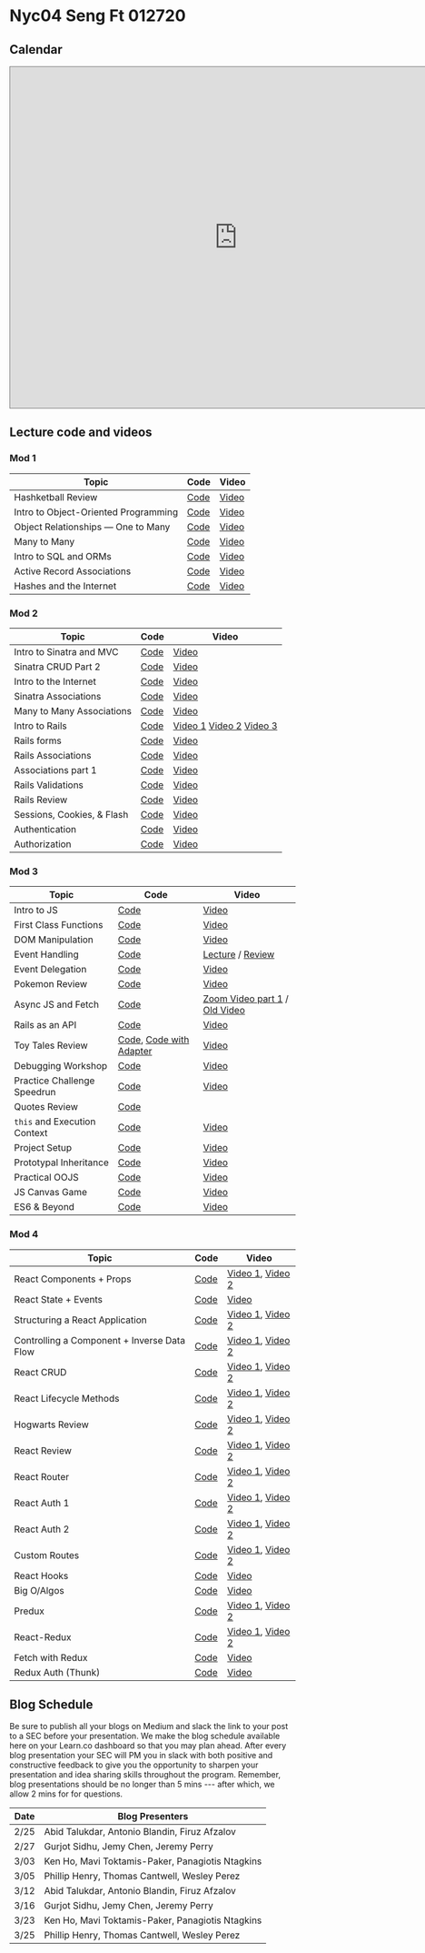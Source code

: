 # Nyc04 Seng Ft 012720

## Calendar

<iframe src="https://calendar.google.com/calendar/b/1/embed?height=600&amp;wkst=1&amp;bgcolor=%23ffffff&amp;ctz=America%2FNew_York&amp;src=ZmxhdGlyb25zY2hvb2wuY29tX2cwMzNsaGIwbGR0Ymx1ZDA3aGZlaXVsaWJrQGdyb3VwLmNhbGVuZGFyLmdvb2dsZS5jb20&amp;src=ZmxhdGlyb25zY2hvb2wuY29tX2JlYXQ4Y3BlbTlwamxyZHRjazk4bW03YXFvQGdyb3VwLmNhbGVuZGFyLmdvb2dsZS5jb20&amp;src=ZW4udXNhI2hvbGlkYXlAZ3JvdXAudi5jYWxlbmRhci5nb29nbGUuY29t&amp;src=ZmxhdGlyb25zY2hvb2wuY29tX241aDBmbHNkOGY0aWU1NzNtZnY2bTg1cm4wQGdyb3VwLmNhbGVuZGFyLmdvb2dsZS5jb20&amp;color=%23AD1457&amp;color=%23EF6C00&amp;color=%230B8043&amp;color=%23009688" style="border:solid 1px #777" width="800" height="600" frameborder="0" scrolling="no"></iframe>

## Lecture code and videos

### Mod 1
| Topic            | Code                | Video                |
| -----            | ----                | -----                |
| Hashketball Review | [Code][hashketball-code] | [Video][hashketball-video] |
| Intro to Object-Oriented Programming | [Code][intro-object-oriented-programming-code] | [Video][intro-object-oriented-programming-video] |
| Object Relationships — One to Many | [Code][object-relationships-one-many-code] | [Video][object-relationships-one-many-video] |
| Many to Many | [Code][many-to-many-code] | [Video][many-to-many-video] |
| Intro to SQL and ORMs | [Code][intro-sql-orms-code] | [Video][intro-sql-orms-video] |
| Active Record Associations | [Code][active-record-associations-code] | [Video][active-record-associations-video] |
| Hashes and the Internet | [Code][hashes-internet-code] | [Video][hashes-internet-video] |


### Mod 2
| Topic            | Code                | Video                |
| -----            | ----                | -----                |
| Intro to Sinatra and MVC | [Code][intro-to-sinatra-&-mvc-code] | [Video][intro-to-sinatra-&-mvc-video] |
| Sinatra CRUD Part 2 | [Code][sinatra-crud-part-2-code] | [Video][sinatra-crud-part-2-video] |
| Intro to the Internet | [Code][intro-internet-code] | [Video][intro-internet-video] |
| Sinatra Associations | [Code][sinatra-associations-code] | [Video][sinatra-associations-video] |
| Many to Many Associations | [Code][mtm-associations-code] | [Video][mtm-associations-video] |
| Intro to Rails | [Code][intro-to-rails-code]| [Video 1][itr-vid-1] [Video 2][itr-vid-2] [Video 3][itr-vid-3] |
| Rails forms | [Code][rails-forms-code] | [Video][rails-forms-video] |
| Rails Associations | [Code][rails-associations-code] | [Video][rails-associations-video] |
| Associations part 1 | [Code][associations-part-1-code] | [Video][associations-part-1-video] |
| Rails Validations | [Code][rails-validations-code] | [Video][rails-validations-video] |
| Rails Review | [Code][rails-review-code] | [Video][rails-review-video]|
| Sessions, Cookies, & Flash | [Code][sessions-cookies-flash-code] | [Video][sessions-cookies-flash-video] |
| Authentication | [Code][authentication-code] | [Video][authentication-video] |
| Authorization | [Code][authorization-code] | [Video][authorization-video] |


### Mod 3
| Topic            | Code                | Video                |
| -----            | ----                | -----                |
| Intro to JS | [Code](https://github.com/learn-co-students/nyc-dumbo-se-012720/tree/master/17-intro-to-js) | [Video](https://youtu.be/6FlL1ugoAh4) |
| First Class Functions | [Code](https://github.com/learn-co-students/nyc-dumbo-se-012720/tree/master/18-first-class-functions) | [Video](https://youtu.be/BHVtZjR2Q-E) |
| DOM Manipulation | [Code](https://github.com/learn-co-students/nyc-dumbo-se-012720/tree/master/19-dom-manipulation) | [Video](https://youtu.be/6w-zLyE4oYU) |
| Event Handling | [Code](https://github.com/learn-co-students/nyc-dumbo-se-012720/tree/master/20-event-handling) | [Lecture](https://www.youtube.com/watch?v=6Y72fJcSgdk) / [Review](https://youtu.be/KujvaoHtde8) |
| Event Delegation | [Code](https://github.com/learn-co-students/nyc-dumbo-se-012720/tree/master/21-event-delegation) | [Video](https://youtu.be/NvUMtOh6f7M) |
| Pokemon Review | [Code](https://github.com/learn-co-students/nyc-dumbo-se-012720/tree/master/22-pokemon-review) | [Video](https://youtu.be/Of9C0Py2CCg) |
| Async JS and Fetch | [Code](https://github.com/learn-co-students/nyc-dumbo-se-012720/tree/master/23-async-js-and-fetch) | [Zoom Video part 1](https://youtu.be/j42mfldGFHg) / [Old Video](https://www.youtube.com/watch?v=ItmS8woRLBY) |
| Rails as an API | [Code](https://github.com/learn-co-students/nyc-dumbo-se-012720/tree/master/24-rails-as-an-api) | [Video](https://youtu.be/eWHsbilI198) |
| Toy Tales Review | [Code][toy-tales-review-code], [Code with Adapter][toy-tales-with-adapter] | [Video](https://youtu.be/gMQZQiYN80s) |
| Debugging Workshop | [Code](https://github.com/learn-co-students/nyc-dumbo-se-012720/tree/master/25-debugging-workshop) | [Video](https://youtu.be/u3iiGVmOls8) |
| Practice Challenge Speedrun | [Code](https://github.com/learn-co-students/nyc-dumbo-se-012720/tree/master/26-practice-challenge-review) | [Video](https://youtu.be/BHu3tqe7HbA) |
| Quotes Review | [Code](https://github.com/learn-co-students/nyc-dumbo-se-012720/tree/master/27-quotes-practice) |  |
| `this` and Execution Context | [Code](https://github.com/learn-co-students/nyc-dumbo-se-012720/tree/master/28-this-and-execution-context) | [Video](https://youtu.be/aUb2Kf-7K40) |
| Project Setup | [Code](https://github.com/learn-co-students/nyc-dumbo-se-012720/tree/master/29-project-setup) | [Video](https://youtu.be/tgNzAFNzPAA) |
| Prototypal Inheritance | [Code](https://github.com/learn-co-students/nyc-dumbo-se-012720/tree/master/30-prototypal-inheritance) | [Video](https://youtu.be/DR6s_57ECnk) |
| Practical OOJS | [Code](https://github.com/learn-co-students/nyc-dumbo-se-012720/tree/master/31-practical-oojs) | [Video](https://youtu.be/KKdlDFA0dJs) |
| JS Canvas Game | [Code](https://github.com/learn-co-students/nyc-dumbo-se-012720/tree/master/32-canvas-game) | [Video](https://youtu.be/hNPPW9EGZYY) |
| ES6 & Beyond | [Code](https://github.com/learn-co-students/nyc-dumbo-se-012720/tree/master/33-es6) | [Video](https://youtu.be/v67gNzAFDsA) |



### Mod 4
| Topic            | Code                | Video                |
| -----            | ----                | -----                |
| React Components + Props | [Code][compr-code] | [Video 1][compr-vid1], [Video 2][compr-vid2] |
| React State + Events | [Code][stev-code] | [Video][stev-vid1] |
| Structuring a React Application | [Code][struc-code] | [Video 1][struc-vid1], [Video 2][struc-vid2] |
| Controlling a Component + Inverse Data Flow | [Code][inv-code] | [Video 1][inv-vid1], [Video 2][inv-vid2] |
| React CRUD | [Code][rcrud-code] | [Video 1][rcrud-vid1], [Video 2][rcrud-vid2] |
| React Lifecycle Methods | [Code][cycle-code] | [Video 1][cycle-vid1], [Video 2][cycle-vid2] |
| Hogwarts Review | [Code][hog-code] | [Video 1][hog-vid1], [Video 2][hog-vid2]
| React Review | [Code][rrev-code] | [Video 1][rrev-vid1], [Video 2][rrev-vid2]
| React Router | [Code][rrouter-code] | [Video 1][rrouter-vid1], [Video 2][rrouter-vid2]
| React Auth 1 | [Code][rauth1-code] | [Video 1][rauth1-vid1], [Video 2][rauth1-vid2]
| React Auth 2 | [Code][rauth2-code] | [Video 1][rauth2-vid1], [Video 2][rauth2-vid2]
| Custom Routes | [Code][custom-code] | [Video 1][custom-vid1], [Video 2][custom-vid2]
| React Hooks | [Code][rhooks-code] | [Video][rhooks-vid]
| Big O/Algos | [Code][big-o-code] | [Video][big-o-vid]
| Predux | [Code][predux-code] | [Video 1][predux-vid1], [Video 2][predux-vid2]
| React-Redux | [Code][red-code] | [Video 1][red-vid1], [Video 2][red-vid2]
| Fetch with Redux | [Code][fred-code] | [Video][fred-vid]
| Redux Auth (Thunk) | [Code][thunk-code] | [Video][thunk-vid]

[compr-code]: https://github.com/learn-co-students/nyc-dumbo-se-012720/tree/master/34-components-props
[compr-vid1]: https://wework.zoom.com/rec/share/xf1fc-6zqTlLa4HM0XHBaJAlBqfEX6a8gCgXq_ILmUo57_jNl2vpxV9K2H5Xh4yP?startTime=1585580420000
[compr-vid2]: https://wework.zoom.com/rec/share/xf1fc-6zqTlLa4HM0XHBaJAlBqfEX6a8gCgXq_ILmUo57_jNl2vpxV9K2H5Xh4yP?startTime=1585584059000 

[stev-code]: https://github.com/learn-co-students/nyc-dumbo-se-012720/tree/master/35-state-and-events
[stev-vid1]:
https://wework.zoom.com/rec/share/25ZNBLXr6F1IGpGW0mWEXpEbP6Dsaaa82ygY8vQEmR5QrLq0ycXmH490Kqprad0j?startTime=1585594564000


[struc-code]: https://github.com/learn-co-students/nyc-dumbo-se-012720/tree/master/36-refactoring-react
[struc-vid1]: https://wework.zoom.com/rec/share/-c8kK5vd9WZJW7f8thjQVvQKQLu5X6a81nUWq_UMzEhREkQi4tsfzpbKHOAUgFIV?startTime=1585667946000
[struc-vid2]: https://wework.zoom.com/rec/share/-c8kK5vd9WZJW7f8thjQVvQKQLu5X6a81nUWq_UMzEhREkQi4tsfzpbKHOAUgFIV?startTime=1585670164000


[inv-code]: https://github.com/learn-co-students/nyc-dumbo-se-012720/tree/master/37-controlled-components
[inv-vid1]: https://wework.zoom.com/rec/share/po9_CKv633lLYq-c0E_TavF9RYbJX6a80CRIrPFZykhdSfdOld1QVEBpxzsfcMgI?startTime=1585753478000
[inv-vid2]: https://wework.zoom.com/rec/share/po9_CKv633lLYq-c0E_TavF9RYbJX6a80CRIrPFZykhdSfdOld1QVEBpxzsfcMgI?startTime=1585756302000

[rcrud-code]: https://github.com/learn-co-students/nyc-dumbo-se-012720/tree/master/38-react-crud
[rcrud-vid1]: https://wework.zoom.com/rec/share/vONnPbTu2UBISafX50CEe_MDGYTPeaa8gSUf-fYEzRprHDQDMfl2ZXGMuP5vL4ln?startTime=1585764164000
[rcrud-vid2]: https://wework.zoom.com/rec/share/vONnPbTu2UBISafX50CEe_MDGYTPeaa8gSUf-fYEzRprHDQDMfl2ZXGMuP5vL4ln?startTime=1585767986000

[cycle-code]: https://github.com/NickyEXE/hogwarts/tree/lecturehttps://github.com/learn-co-students/nyc-dumbo-se-012720/tree/master/39-react-lifecycles
[cycle-vid1]: https://wework.zoom.com/rec/share/wehFL7D2z39JHaPxs0OCX5E-BLbueaa813Qd__pezxnceO9PICVzA27e6pcz2IkN?startTime=1585834612000
[cycle-vid2]: https://wework.zoom.com/rec/share/wehFL7D2z39JHaPxs0OCX5E-BLbueaa813Qd__pezxnceO9PICVzA27e6pcz2IkN?startTime=1585837947000

[hog-code]: https://github.com/NickyEXE/hogwarts/tree/lecture
[hog-vid1]: https://wework.zoom.com/rec/play/vZF4duqtrzI3T4fH5QSDBfd8W9S-L62shCQbqaEKzkq0ByMAMVWkYudDYrapME4HqCGhun9c0HLGy7Ee
[hog-vid2]: https://wework.zoom.com/rec/play/vZF8f-CtrTg3ToCc4wSDBPJ6W9XsfaOshyVP-aEKmEm3AiJSY1f1N7UXYOU2BLszN5jV_BhIw8o2ngKx

[rrev-code]: https://github.com/learn-co-students/nyc-dumbo-se-012720/tree/master/41-react-review
[rrev-vid1]: https://wework.zoom.com/rec/share/19B2Lvb23GNLEtKd5WXdBP56IYC9aaa8hiMb_foImkoRXitrWFmxJN83UpzYKTh4?startTime=1586271883000
[rrev-vid2]: https://wework.zoom.com/rec/share/19B2Lvb23GNLEtKd5WXdBP56IYC9aaa8hiMb_foImkoRXitrWFmxJN83UpzYKTh4?startTime=1586276171000

[rrouter-code]: https://github.com/learn-co-students/nyc-dumbo-se-012720/tree/master/42-react-router
[rrouter-vid1]: https://wework.zoom.com/rec/share/vf1rDKvcyWhObpXw7Hz1ao0wJonpX6a82yQbr6ZexUra6V8Ki9ydYvCB7kC5s5Hz?startTime=1586444563000
[rrouter-vid2]: https://wework.zoom.com/rec/share/vf1rDKvcyWhObpXw7Hz1ao0wJonpX6a82yQbr6ZexUra6V8Ki9ydYvCB7kC5s5Hz?startTime=1586447696000

[rauth1-code]: https://github.com/learn-co-students/nyc-dumbo-se-012720/tree/master/43-react-auth
[rauth1-vid1]: https://wework.zoom.com/rec/share/38klFLqs62ZIadaTzkLQWokaItnOeaa803QX__ALmU_15m-6LR4iOn4HonjA4bgD?startTime=1586455575000
[rauth1-vid2]: https://wework.zoom.com/rec/share/38klFLqs62ZIadaTzkLQWokaItnOeaa803QX__ALmU_15m-6LR4iOn4HonjA4bgD?startTime=1586459370000


[rauth2-code]: https://github.com/learn-co-students/nyc-dumbo-se-012720/tree/master/44-react-auth2
[rauth2-vid1]: https://wework.zoom.com/rec/share/-uwuP6vesURIX43fzWGBdvYNL5XYT6a81SRI-vAMz04WH9KM1ZOaoVExaQFxgSbd?startTime=1586530987000
[rauth2-vid2]: https://wework.zoom.com/rec/share/-uwuP6vesURIX43fzWGBdvYNL5XYT6a81SRI-vAMz04WH9KM1ZOaoVExaQFxgSbd?startTime=1586533863000

[custom-code]: https://github.com/learn-co-students/nyc-dumbo-se-012720/tree/master/45-custom-routes
[custom-vid1]: https://wework.zoom.com/rec/share/-chKIrPW20VOHo3hskHdc5wgGZ_5T6a813dL8_UKy0hFuzuJ0G_M52YjiXZcx4HC?startTime=1586784837000
[custom-vid2]: https://wework.zoom.com/rec/share/-chKIrPW20VOHo3hskHdc5wgGZ_5T6a813dL8_UKy0hFuzuJ0G_M52YjiXZcx4HC?startTime=1586787687000

[rhooks-code]: https://github.com/learn-co-students/react-hooks-nycoders
[rhooks-vid]: https://wework.zoom.us/rec/share/4vVed7bZz2NIRIHCzEzmdIR7H6Pnaaa8h3VM-vANnUhdcUa_OOmD4222VcUvVCIz

[predux-code]: https://github.com/learn-co-students/nyc-dumbo-se-012720/tree/master/47-predux
[predux-vid1]: https://wework.zoom.com/rec/share/usYpHYrKyWhOaLPvzHCDdYwFHZzVeaa81SlI_aELn0x8aRdeuxkTlwZzrmt2o_NV?startTime=1587049397000
[predux-vid2]: https://wework.zoom.com/rec/share/usYpHYrKyWhOaLPvzHCDdYwFHZzVeaa81SlI_aELn0x8aRdeuxkTlwZzrmt2o_NV?startTime=1587051968000

[red-code]: https://github.com/learn-co-students/nyc-dumbo-se-012720/tree/master/48-react-redux
[red-vid1]: https://wework.zoom.com/rec/share/_PBKCJX_-1lIRYXtwXnufIpmFYL6X6a80yEdqfQOyBqORKW3m3oLLdRK_qbvZet7?startTime=1587060335000
[red-vid2]: https://wework.zoom.com/rec/share/_PBKCJX_-1lIRYXtwXnufIpmFYL6X6a80yEdqfQOyBqORKW3m3oLLdRK_qbvZet7?startTime=1587063398000

[fred-code]: https://github.com/learn-co-students/nyc-dumbo-se-012720/tree/master/49-combining-it-all
[fred-vid]: https://wework.zoom.com/rec/share/tO1SDIDO-XlJQZXS2QaAAIpwFdzJT6a8hncf_PYEyEgy0GA3-RxRyjiwEMRrwKgV?startTime=1587138654000

[thunk-code]: https://github.com/learn-co-students/nyc-dumbo-se-012720/tree/master/50-redux-fetch
[thunk-vid]: https://wework.zoom.com/rec/share/6dZxEbrOx1JLRKfOsBrScPMaMabbT6a80HMXr6ENyM76Y8Jf9KPdpGa6Q85Y_yw?startTime=1587412237000




[hashketball-code]: https://github.com/learn-co-students/nyc-dumbo-se-012720/tree/master/01-hashketball
[hashketball-video]: http://youtu.be/aI6hJ5XQo1U

[object-relationships-one-many-code]: https://github.com/learn-co-students/nyc-dumbo-se-012720/tree/master/03-one-to-many/
[object-relationships-one-many-video]: http://youtu.be/7NtpXGzwri8

[intro-object-oriented-programming-code]: https://github.com/learn-co-students/nyc-dumbo-se-012720/tree/master/02-oo/
[intro-object-oriented-programming-video]: http://youtu.be/oMOFC8kYet0

[many-to-many-code]: https://github.com/learn-co-students/nyc-dumbo-se-012720/tree/master/04-many-to-many/
[many-to-many-video]: http://youtu.be/HDJP7-9sr5Y

[intro-sql-orms-code]: https://github.com/learn-co-students/nyc-dumbo-se-012720/tree/master/05-sql/
[intro-sql-orms-video]: http://youtu.be/8GGbeM87A1s

[active-record-associations-code]: https://github.com/learn-co-students/nyc-dumbo-se-012720/tree/master/07-active-record-associations
[active-record-associations-video]: https://youtu.be/IAsPiyfb7yw

[hashes-internet-code]: https://github.com/learn-co-students/nyc-dumbo-se-012720/tree/master/08-hashes-internet/
[hashes-internet-video]: http://youtu.be/-2ixdqxdbzY

[sinatra-crud-part-2-code]: https://github.com/learn-co-students/nyc-dumbo-se-012720/tree/master/11-rest/
[sinatra-crud-part-2-video]: http://youtu.be/dQsKAAf_mLA

[intro-internet-code]: https://github.com/learn-co-students/nyc-dumbo-se-012720/tree/master/08.5-rack-internet/
[intro-internet-video]: http://youtu.be/BqUvGBTWZjg

[sinatra-associations-code]: https://github.com/learn-co-students/nyc-dumbo-se-012720/tree/master/11-rest/
[sinatra-associations-video]: http://youtu.be/d0S5IeHQ7wY

[rails-associations-code]: https://github.com/learn-co-students/nyc-dumbo-se-012720/tree/master/13-rails-forms/
[rails-associations-video]: http://youtu.be/YuqlMtO_pAU

[associations-part-1-code]: https://github.com/learn-co-students/nyc-dumbo-se-012720/tree/master/14-rails-associations/
[associations-part-1-video]: http://youtu.be/QIsX2qeFRqU

[rails-validations-code]: https://github.com/learn-co-students/nyc-dumbo-se-012720/tree/master/15-rails-validations/
[rails-validations-video]: http://youtu.be/T5T7mHhnq9o

[sessions-cookies-flash-code]: https://github.com/learn-co-students/nyc-dumbo-se-012720?sorry=could

[authentication-code]: https://github.com/learn-co-students/nyc-dumbo-se-012720/tree/master/16-auth/
[authentication-video]: http://youtu.be/xHOZSroejRs

[authorization-code]: https://github.com/learn-co-students/nyc-dumbo-se-012720/tree/master/16-auth/
[authorization-video]: http://youtu.be/5qwKEGXlYp8+not+automatically+find+code&contact=graham&for=help&also=https://www.youtube.com/watch?v=dQw4w9WgXcQ
[sessions-cookies-flash-video]: http://youtu.be/tTVZzHvD2vQ

[intro-to-sinatra-&-mvc-code]: https://github.com/learn-co-students/nyc-dumbo-se-012720/tree/master/09-intro-to-sinatra-and-mvc
[intro-to-sinatra-&-mvc-video]: https://youtu.be/IqKX4ob-Ekk

[mtm-associations-code]: https://github.com/learn-co-students/nyc-dumbo-se-012720/tree/master/11.5-many-to-many
[mtm-associations-video]: https://youtu.be/Or00T-aDSwM

[intro-to-rails-code]: https://github.com/learn-co-students/nyc-dumbo-se-012720/tree/master/12-intro-to-rails
[itr-vid-1]: https://www.youtube.com/watch?v=Yeu945utjqE
[itr-vid-2]: https://youtu.be/TJXO2FhyqyA
[itr-vid-3]: https://www.youtube.com/watch?v=6hDxNp3M7xI

[rails-forms-code]: https://github.com/learn-co-students/nyc-dumbo-se-012720/tree/master/13-rails-forms
[rails-forms-video]: https://youtu.be/lRbdeAIj5S0

[rails-review-code]: https://github.com/NickyEXE/FlunchironSchool/tree/class
[rails-review-video]: https://youtu.be/af-EKivcu6A

[toy-tales-review-code]: https://github.com/NickyEXE/jsdom-toy-tale-dumbo-web-100719/tree/031620-lecture
[toy-tales-with-adapter]: https://github.com/NickyEXE/jsdom-toy-tale-dumbo-web-100719/tree/test-solution-012720

[big-o-code]: https://github.com/learn-co-students/nyc-dumbo-se-012720/tree/master/46-big-o-lecture
[big-o-vid]: https://wework.zoom.us/rec/share/-pxYdrDNxj9LSLPOxVHxZvJ7B9X8aaa803cXrvtfnkhXbzDfVxtHL3f3g4qqd37N


## Blog Schedule

Be sure to publish all your blogs on Medium and slack the link to your post to a SEC before your presentation. We make the blog schedule available here on your Learn.co dashboard so that you may plan ahead. After every blog presentation your SEC will PM you in slack with both positive and constructive feedback to give you the opportunity to sharpen your presentation and idea sharing skills throughout the program. Remember, blog presentations should be no longer than 5 mins --- after which, we allow 2 mins for for questions.

| **Date**      | **Blog Presenters**                                                                                                 |
|-------    |-----------------------------------------------------------------------------------------------------------------------    
|2/25   |Abid Talukdar, Antonio Blandin, Firuz Afzalov
|2/27   |Gurjot Sidhu, Jemy Chen, Jeremy Perry
|3/03   |Ken Ho, Mavi Toktamis-Paker, Panagiotis Ntagkins
|3/05   |Phillip Henry, Thomas Cantwell, Wesley Perez
|3/12    |Abid Talukdar, Antonio Blandin, Firuz Afzalov
|3/16   |Gurjot Sidhu, Jemy Chen, Jeremy Perry
|3/23   |Ken Ho, Mavi Toktamis-Paker, Panagiotis Ntagkins
|3/25   |Phillip Henry, Thomas Cantwell, Wesley Perez
